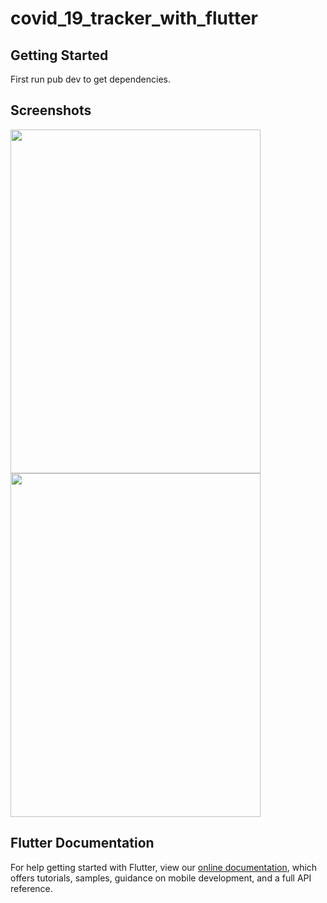 
# covid_19_tracker_with_flutter


## Getting Started

First run pub dev to get dependencies.

## Screenshots
<img src="https://covid19trackermm-bc790.web.app/Home%20Screen%20and%20Countries.jpg" width="400px" height="550px" />
<img src="https://covid19trackermm-bc790.web.app/Preventions.jpg" width="400px" height="550px" />

## Flutter Documentation
For help getting started with Flutter, view our
[online documentation](https://flutter.dev/docs), which offers tutorials,
samples, guidance on mobile development, and a full API reference.
